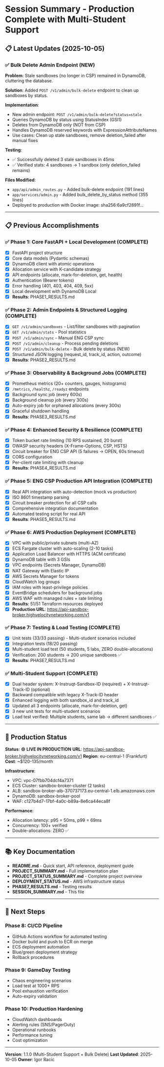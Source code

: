 # Session Summary - Production Complete with Multi-Student Support

## 📋 Latest Updates (2025-10-05)

### ✅ Bulk Delete Admin Endpoint (NEW)
**Problem**: Stale sandboxes (no longer in CSP) remained in DynamoDB, cluttering the database.

**Solution**: Added `POST /v1/admin/bulk-delete` endpoint to clean up sandboxes by status.

**Implementation**:
- New admin endpoint: `POST /v1/admin/bulk-delete?status=stale`
- Queries DynamoDB by status using StatusIndex (GSI1)
- Deletes from DynamoDB only (NOT from CSP)
- Handles DynamoDB reserved keywords with ExpressionAttributeNames
- Use cases: Clean up stale sandboxes, remove deletion_failed after manual fixes

**Testing**:
- ✅ Successfully deleted 3 stale sandboxes in 45ms
- ✅ Verified stats: 4 sandboxes → 1 sandbox (only deletion_failed remains)

**Files Modified**:
- `app/api/admin_routes.py` - Added bulk-delete endpoint (191 lines)
- `app/services/admin.py` - Added bulk_delete_by_status method (355 lines)
- Deployed to production with Docker image: sha256:6a9cf2891f...

---

## 📋 Previous Accomplishments

### ✅ Phase 1: Core FastAPI + Local Development (COMPLETE)
- [x] FastAPI project structure
- [x] Core data models (Pydantic schemas)
- [x] DynamoDB client with atomic operations
- [x] Allocation service with K-candidate strategy
- [x] API endpoints (allocate, mark-for-deletion, get, health)
- [x] Authentication (Bearer tokens)
- [x] Error handling (401, 403, 404, 409, 5xx)
- [x] Local development with DynamoDB Local
- [x] **Results**: PHASE1_RESULTS.md

### ✅ Phase 2: Admin Endpoints & Structured Logging (COMPLETE)
- [x] `GET /v1/admin/sandboxes` - List/filter sandboxes with pagination
- [x] `GET /v1/admin/stats` - Pool statistics
- [x] `POST /v1/admin/sync` - Manual ENG CSP sync
- [x] `POST /v1/admin/cleanup` - Process pending deletions
- [x] `POST /v1/admin/bulk-delete` - Bulk delete by status (NEW)
- [x] Structured JSON logging (request_id, track_id, action, outcome)
- [x] **Results**: PHASE2_RESULTS.md

### ✅ Phase 3: Observability & Background Jobs (COMPLETE)
- [x] Prometheus metrics (20+ counters, gauges, histograms)
- [x] `/metrics`, `/healthz`, `/readyz` endpoints
- [x] Background sync job (every 600s)
- [x] Background cleanup job (every 300s)
- [x] Auto-expiry job for orphaned allocations (every 300s)
- [x] Graceful shutdown handling
- [x] **Results**: PHASE3_RESULTS.md

### ✅ Phase 4: Enhanced Security & Resilience (COMPLETE)
- [x] Token bucket rate limiting (10 RPS sustained, 20 burst)
- [x] OWASP security headers (X-Frame-Options, CSP, HSTS)
- [x] Circuit breaker for ENG CSP API (5 failures → OPEN, 60s timeout)
- [x] CORS configuration
- [x] Per-client rate limiting with cleanup
- [x] **Results**: PHASE4_RESULTS.md

### ✅ Phase 5: ENG CSP Production API Integration (COMPLETE)
- [x] Real API integration with auto-detection (mock vs production)
- [x] ISO 8601 timestamp parsing
- [x] Circuit breaker protection for all CSP calls
- [x] Comprehensive integration documentation
- [x] Automated testing script for real API
- [x] **Results**: PHASE5_RESULTS.md

### ✅ Phase 6: AWS Production Deployment (COMPLETE)
- [x] VPC with public/private subnets (multi-AZ)
- [x] ECS Fargate cluster with auto-scaling (2-10 tasks)
- [x] Application Load Balancer with HTTPS (ACM certificate)
- [x] DynamoDB table with 3 GSIs
- [x] VPC endpoints (Secrets Manager, DynamoDB)
- [x] NAT Gateway with Elastic IP
- [x] AWS Secrets Manager for tokens
- [x] CloudWatch log groups
- [x] IAM roles with least-privilege policies
- [x] EventBridge schedulers for background jobs
- [x] AWS WAF with managed rules + rate limiting
- [x] **Results**: 51/51 Terraform resources deployed
- [x] **Production URL**: https://api-sandbox-broker.highvelocitynetworking.com/v1

### ✅ Phase 7: Testing & Load Testing (COMPLETE)
- [x] Unit tests (33/33 passing) - Multi-student scenarios included
- [x] Integration tests (18/20 passing)
- [x] Multi-student load test (50 students, 5 labs, ZERO double-allocations)
- [x] Verification: 200 students → 200 unique sandboxes ✅
- [x] **Results**: PHASE7_RESULTS.md

### ✅ Multi-Student Support (COMPLETE)
- [x] Dual header system: X-Instruqt-Sandbox-ID (required) + X-Instruqt-Track-ID (optional)
- [x] Backward compatible with legacy X-Track-ID header
- [x] Enhanced logging with both sandbox_id and track_id
- [x] Updated all 3 endpoints (allocate, mark-for-deletion, get)
- [x] 3 new unit tests for multi-student scenarios
- [x] Load test verified: Multiple students, same lab → different sandboxes ✅

---

## 🚀 Production Status

**Status**: 🟢 **LIVE IN PRODUCTION**
**URL**: https://api-sandbox-broker.highvelocitynetworking.com/v1
**Region**: eu-central-1 (Frankfurt)
**Cost**: ~$120-135/month

**Infrastructure**:
- VPC: vpc-07fbb704dcf4a7371
- ECS Cluster: sandbox-broker-cluster (2 tasks)
- ALB: sandbox-broker-alb-370737173.eu-central-1.elb.amazonaws.com
- DynamoDB: sandbox-broker-pool
- WAF: c127b4d7-17bf-4a0c-b89a-8e6ca44eca8f

**Performance**:
- Allocation latency: p95 = 50ms, p99 = 69ms
- Concurrency: 100+ verified
- Double-allocations: ZERO ✅

---

## 📚 Key Documentation

- **README.md** - Quick start, API reference, deployment guide
- **PROJECT_SUMMARY.md** - Full implementation plan
- **PROJECT_STATUS_SUMMARY.md** - Complete project overview
- **DEPLOYMENT_STATUS.md** - AWS infrastructure status
- **PHASE7_RESULTS.md** - Testing results
- **SESSION_SUMMARY.md** - This file

---

## 🎯 Next Steps

### Phase 8: CI/CD Pipeline
- GitHub Actions workflow for automated testing
- Docker build and push to ECR on merge
- ECS deployment automation
- Blue/green deployment strategy
- Rollback procedures

### Phase 9: GameDay Testing
- Chaos engineering scenarios
- Load test at 1000+ RPS
- Pool exhaustion verification
- Auto-expiry validation

### Phase 10: Production Hardening
- CloudWatch dashboards
- Alerting rules (SNS/PagerDuty)
- Operational runbooks
- Performance tuning
- Cost optimization

---

**Version**: 1.1.0 (Multi-Student Support + Bulk Delete)
**Last Updated**: 2025-10-05
**Owner**: Igor Racic
